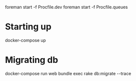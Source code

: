 foreman start -f Procfile.dev
foreman start -f Procfile.queues

# Starting up

docker-compose up

# Migrating db

docker-compose run web bundle exec rake db:migrate --trace
